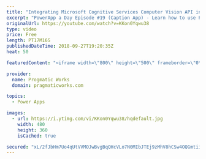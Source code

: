```yaml
---
title: "Integrating Microsoft Cognitive Services Computer Vision API into PowerApps"
excerpt: "PowerApp a Day Episode #19 (Caption App) - Learn how to use PowerApps and Microsoft Cognitive Services Computer Vision to automatically create captions on your images you upload.  Power App Training: https://pragmaticworks.com/Training/On-Demand-Training/Introduction-to-Powerapps  OnChange of the Photo:"
originalUrl: https://youtube.com/watch?v=KKon0Yqwu38
type: video
price: Free
length: PT17M16S
publishedDateTime: 2018-09-27T19:20:35Z
heat: 50

featuredContent: "<iframe width=\"800\" height=\"500\" frameborder=\"0\" src=\"https://www.youtube.com/embed/KKon0Yqwu38\" allow=\"accelerometer; autoplay; encrypted-media; gyroscope; picture-in-picture\" allowfullscreen></iframe>"

provider:
  name: Progmatic Works
  domain: pragmaticworks.com

topics:
  - Power Apps

images:
  - url: https://i.ytimg.com/vi/KKon0Yqwu38/hqdefault.jpg
    width: 480
    height: 360
    isCached: true

secured: "xL/2fJbHm7Uo4qUtVVMOJwBvgBqQHcVLo7N0MIbJTEj9zMhV8hCSw4OQGmtii73ACVArpQ1tZtbwOho951kpFgL431sF7U8ba0lEHyHbtDE6CFangSV5HBz3r36ZuMCRxaFnbufSbfZS3OAqDDGDry+8tvOm26e6nO3RRCR3HGdHzuThcIbGeYPqxrS4e/5rKGRmBzBgdG7sBvwgKEDgsoc7ovP90Xp95qxxADQF9z+y5LhVjJTPM9nG2mVWiAE0iwm3tHQiyY3+Ow1oOc9sKuUiAFzj1HaubFEozm7MZcR5039Pmk2q4mhQMDAmvw02+tbjkaQAMeFmmgMssXTw17wG/1iY3xvGx4f1XM6IsiiAuJFDTU2A08A3KHE9hvWkzagNY+nnGTbGDkLROofh7t3Js1EsMd/lYi8VCO8jMUg=;3L/SM+QFc48l25kgDcNRbw=="
---
```


